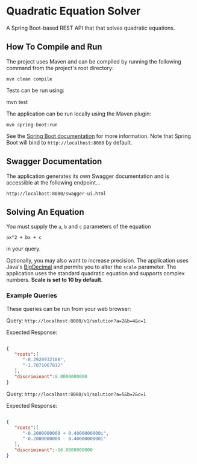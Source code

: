 # Quadratic Equation Solver

A Spring Boot-based REST API that that solves quadratic equations.

## How To Compile and Run

The project uses Maven and can be compiled by running the following command from the project's root directory:

    mvn clean compile
    
Tests can be run using:
  
   mvn test
   
The application can be run locally using the Maven plugin:

    mvn spring-boot:run
    
See the [Spring Boot documentation](https://docs.spring.io/spring-boot/docs/current/reference/html/using-boot-running-your-application.html) for more information. Note that Spring Boot will bind to `http://localhost:8080` by default.

## Swagger Documentation

The application generates its own Swagger documentation and is accessible at the following endpoint...

    http://localhost:8080/swagger-ui.html

## Solving An Equation

You must supply the `a`, `b` and `c` parameters of the equation 

```
ax^2 + bx + c
```

in your query. 

Optionally, you may also want to increase precision. The application uses Java's [BigDecimal](https://docs.oracle.com/javase/8/docs/api/java/math/BigDecimal.html) and permits you to alter the `scale` parameter.
The application uses the standard quadratic equation and supports complex numbers. **Scale is set to 10 by default**.

### Example Queries

These queries can be run from your web browser:

Query: `http://localhost:8080/v1/solution?a=2&b=4&c=1`

Expected Response:

```json

{
   "roots":[
      "-0.2928932188",
      "-1.7071067812"
   ],
   "discriminant":8.0000000000
}

```

Query: `http://localhost:8080/v1/solution?a=5&b=2&c=1`


Expected Response:

```json

{
   "roots":[
      "-0.2000000000 + 0.4000000000i",
      "-0.2000000000 - 0.4000000000i"
   ],
   "discriminant":-16.0000000000
}

```



